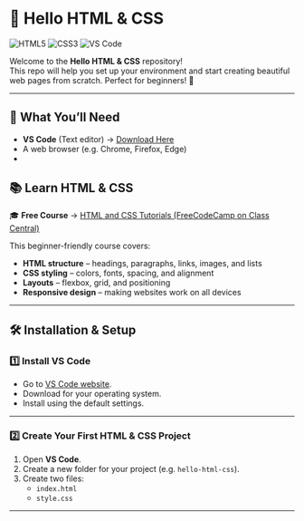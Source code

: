 # 🎨 Hello HTML & CSS

![HTML5](https://img.shields.io/badge/HTML5-E34F26?logo=html5&logoColor=white&style=for-the-badge)
![CSS3](https://img.shields.io/badge/CSS3-1572B6?logo=css3&logoColor=white&style=for-the-badge)
![VS Code](https://img.shields.io/badge/VS%20Code-007ACC?logo=visualstudiocode&logoColor=white&style=for-the-badge)

Welcome to the **Hello HTML & CSS** repository!  
This repo will help you set up your environment and start creating beautiful web pages from scratch. Perfect for beginners! 🚀

---

## 🧰 What You’ll Need
- **VS Code** (Text editor) → [Download Here](https://code.visualstudio.com/)
- A web browser (e.g. Chrome, Firefox, Edge)
-
## 📚 Learn HTML & CSS

🎓 **Free Course** → [HTML and CSS Tutorials (FreeCodeCamp on Class Central)](https://www.classcentral.com/classroom/freecodecamp-html-and-css-tutorials-56992)  

This beginner-friendly course covers:
- **HTML structure** – headings, paragraphs, links, images, and lists
- **CSS styling** – colors, fonts, spacing, and alignment
- **Layouts** – flexbox, grid, and positioning
- **Responsive design** – making websites work on all devices

---

## 🛠 Installation & Setup

### 1️⃣ Install VS Code
- Go to [VS Code website](https://code.visualstudio.com/).
- Download for your operating system.
- Install using the default settings.

---

### 2️⃣ Create Your First HTML & CSS Project
1. Open **VS Code**.
2. Create a new folder for your project (e.g. `hello-html-css`).
3. Create two files:
   - `index.html`
   - `style.css`

---

